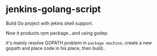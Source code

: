 # jenkins-golang-script

Build Go project with jekins shell support.

Now it products rpm package...and using godep

it's mainly resolve GOPATH problem in `package machine`, create a new gopath and place code in his place, then build..
